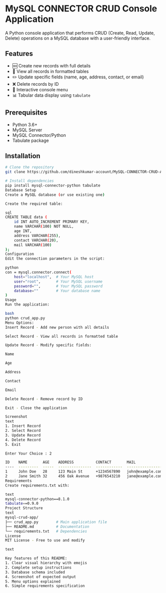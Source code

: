# MySQL CONNECTOR CRUD Console Application

A Python console application that performs CRUD (Create, Read, Update, Delete) operations on a MySQL database with a user-friendly interface.

## Features
- 🆕 Create new records with full details
- 👀 View all records in formatted tables
- ✏️ Update specific fields (name, age, address, contact, or email)
- ❌ Delete records by ID
- 🔄 Interactive console menu
- 📊 Tabular data display using `tabulate`

## Prerequisites
- Python 3.6+
- MySQL Server
- MySQL Connector/Python
- Tabulate package

## Installation
```bash
# Clone the repository
git clone https://github.com/dineshkumar-account/MySQL-CONNECTOR-CRUD-Application.git

# Install dependencies
pip install mysql-connector-python tabulate
Database Setup
Create a MySQL database (or use existing one)

Create the required table:

sql
CREATE TABLE data (
    id INT AUTO_INCREMENT PRIMARY KEY,
    name VARCHAR(100) NOT NULL,
    age INT,
    address VARCHAR(255),
    contact VARCHAR(20),
    mail VARCHAR(100)
);
Configuration
Edit the connection parameters in the script:

python
con = mysql.connector.connect(
    host="localhost",  # Your MySQL host
    user="root",       # Your MySQL username
    password="",       # Your MySQL password
    database=""        # Your database name
)
Usage
Run the application:

bash
python crud_app.py
Menu Options:
Insert Record - Add new person with all details

Select Record - View all records in formatted table

Update Record - Modify specific fields:

Name

Age

Address

Contact

Email

Delete Record - Remove record by ID

Exit - Close the application

Screenshot
text
1. Insert Record
2. Select Record
3. Update Record
4. Delete Record
5. Exit

Enter Your Choice : 2

ID    NAME       AGE    ADDRESS          CONTACT       MAIL
----  ---------  -----  ---------------  ------------  ------------------
1     John Doe   28     123 Main St      +1234567890   john@example.com
2     Jane Smith 32     456 Oak Avenue   +9876543210   jane@example.com
Requirements
Create requirements.txt with:

text
mysql-connector-python==8.1.0
tabulate==0.9.0
Project Structure
text
mysql-crud-app/
├── crud_app.py        # Main application file
├── README.md          # Documentation
└── requirements.txt   # Dependencies
License
MIT License - Free to use and modify

text

Key features of this README:
1. Clear visual hierarchy with emojis
2. Complete setup instructions
3. Database schema included
4. Screenshot of expected output
5. Menu options explained
6. Simple requirements specification
